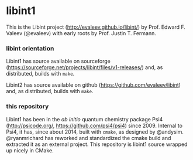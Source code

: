 # libint1

This is the Libint project (http://evaleev.github.io/libint/) by
Prof. Edward F. Valeev (@evaleev) with early roots by Prof. Justin T.
Fermann.

### libint orientation

Libint1 has source available on sourceforge 
(https://sourceforge.net/projects/libint/files/v1-releases/) and, as distributed,
builds with `make`. 

Libint2 has source available on github (https://github.com/evaleev/libint) and,
as distributed, builds with `make`.

### this repository

Libint1 has been in the *ab initio* quantum chemistry package Psi4
(http://psicode.org/, https://github.com/psi4/psi4) since 2009. Internal to Psi4, it
has, since about 2014, built with `cmake`, as designed by @andysim.
@ryanmrichard has reworked and standardized the cmake build and
extracted it as an external project. This repository is libint1
source wrapped up nicely in CMake.

